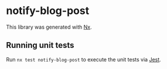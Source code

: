 # notify-blog-post

This library was generated with [Nx](https://nx.dev).

## Running unit tests

Run `nx test notify-blog-post` to execute the unit tests via [Jest](https://jestjs.io).
